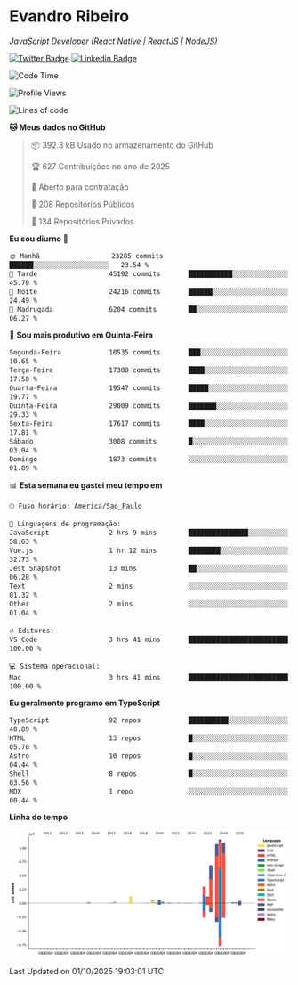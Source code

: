 # Evandro **Ribeiro**

*JavaScript Developer (React Native | ReactJS | NodeJS)*

[![Twitter Badge](https://img.shields.io/badge/-@ribeiroevandro-201B2D?style=flat-square&labelColor=201B2D&logo=twitter&logoColor=white&link=https://twitter.com/ribeiroevandro)](https://twitter.com/ribeiroevandro) 
[![Linkedin Badge](https://img.shields.io/badge/-Evandro%20Ribeiro-201B2D?style=flat-square&logo=Linkedin&logoColor=white&link=https://www.linkedin.com/in/ribeiroevandro)](https://www.linkedin.com/in/ribeiroevandro) 


<!--START_SECTION:waka-->
![Code Time](http://img.shields.io/badge/Code%20Time-4%2C655%20hrs%2019%20mins-blue)

![Profile Views](http://img.shields.io/badge/Visualizac%C3%B5es%20do%20perfil-0-blue)

![Lines of code](https://img.shields.io/badge/Desde%20o%20Hello%20World%20eu%20escrevi-48.1%20million%20linhas%20de%20c%C3%B3digo-blue)

**🐱 Meus dados no GitHub** 

> 📦 392.3 kB Usado no armazenamento do GitHub 
 > 
> 🏆 627 Contribuições no ano de 2025
 > 
> 💼 Aberto para contratação
 > 
> 📜 208 Repositórios Públicos 
 > 
> 🔑 134 Repositórios Privados 
 > 
**Eu sou diurno 🐤** 

```text
🌞 Manhã                  23285 commits       ██████░░░░░░░░░░░░░░░░░░░   23.54 % 
🌆 Tarde                  45192 commits       ███████████░░░░░░░░░░░░░░   45.70 % 
🌃 Noite                  24216 commits       ██████░░░░░░░░░░░░░░░░░░░   24.49 % 
🌙 Madrugada              6204 commits        ██░░░░░░░░░░░░░░░░░░░░░░░   06.27 % 
```
📅 **Sou mais produtivo em Quinta-Feira** 

```text
Segunda-Feira            10535 commits       ███░░░░░░░░░░░░░░░░░░░░░░   10.65 % 
Terça-Feira              17308 commits       ████░░░░░░░░░░░░░░░░░░░░░   17.50 % 
Quarta-Feira             19547 commits       █████░░░░░░░░░░░░░░░░░░░░   19.77 % 
Quinta-Feira             29009 commits       ███████░░░░░░░░░░░░░░░░░░   29.33 % 
Sexta-Feira              17617 commits       ████░░░░░░░░░░░░░░░░░░░░░   17.81 % 
Sábado                   3008 commits        █░░░░░░░░░░░░░░░░░░░░░░░░   03.04 % 
Domingo                  1873 commits        ░░░░░░░░░░░░░░░░░░░░░░░░░   01.89 % 
```


📊 **Esta semana eu gastei meu tempo em** 

```text
🕑︎ Fuso horário: America/Sao_Paulo

💬 Linguagens de programação: 
JavaScript               2 hrs 9 mins        ███████████████░░░░░░░░░░   58.63 % 
Vue.js                   1 hr 12 mins        ████████░░░░░░░░░░░░░░░░░   32.73 % 
Jest Snapshot            13 mins             ██░░░░░░░░░░░░░░░░░░░░░░░   06.28 % 
Text                     2 mins              ░░░░░░░░░░░░░░░░░░░░░░░░░   01.32 % 
Other                    2 mins              ░░░░░░░░░░░░░░░░░░░░░░░░░   01.04 % 

🔥 Editores: 
VS Code                  3 hrs 41 mins       █████████████████████████   100.00 % 

💻 Sistema operacional: 
Mac                      3 hrs 41 mins       █████████████████████████   100.00 % 
```

**Eu geralmente programo em TypeScript** 

```text
TypeScript               92 repos            ██████████░░░░░░░░░░░░░░░   40.89 % 
HTML                     13 repos            █░░░░░░░░░░░░░░░░░░░░░░░░   05.78 % 
Astro                    10 repos            █░░░░░░░░░░░░░░░░░░░░░░░░   04.44 % 
Shell                    8 repos             █░░░░░░░░░░░░░░░░░░░░░░░░   03.56 % 
MDX                      1 repo              ░░░░░░░░░░░░░░░░░░░░░░░░░   00.44 % 
```



**Linha do tempo**

![Lines of Code chart](https://raw.githubusercontent.com/ribeiroevandro/ribeiroevandro/main/assets/bar_graph.png)


 Last Updated on 01/10/2025 19:03:01 UTC
<!--END_SECTION:waka-->
